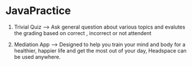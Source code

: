 # JavaPractice

1) Trivial Quiz
--> Ask general question about various topics and evalutes the grading based on correct , incorrect or not attendent

2) Mediation App
--> Designed to help you train your mind and body for a healthier, happier life and get the most out of your day, Headspace can be used anywhere.


